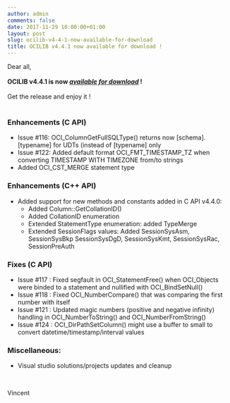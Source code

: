 ```yaml
---
author: admin
comments: false
date: 2017-11-29 10:00:00+01:00
layout: post
slug: ocilib-v4-4-1-now-available-for-download
title: OCILIB v4.4.1 now available for download !
---
```


Dear all,
<br/>
<br/>
<b>OCILIB v4.4.1 is now [_available for download_]({{site.projecturl}}/releases/) !</b>
<br/>
<br/>
Get the release and enjoy it !
<br/>
<br/>

### Enhancements (C API)
   
- Issue #116: OCI_ColumnGetFullSQLType() returns now [schema].[typename] for UDTs (instead of [typename] only
- Issue #122: Added default format OCI_FMT_TIMESTAMP_TZ when converting TIMESTAMP WITH TIMEZONE from/to strings
- Added OCI_CST_MERGE statement type
  
### Enhancements (C++ API)

- Added support for new methods and constants added in C API v4.4.0:
    * Added Column::GetCollationID()
    * Added CollationID enumeration
    * Extended StatementType enumeration: added TypeMerge  
    * Extended SessionFlags values: Added SessionSysAsm, SessionSysBkp SessionSysDgD, SessionSysKmt, SessionSysRac, SessionPreAuth 
    
### Fixes (C API)

- Issue #117 : Fixed segfault in OCI_StatementFree() when OCI_Objects were binded to a statement and nullified with OCI_BindSetNull() 
- Issue #118 : Fixed OCI_NumberCompare() that was comparing the first number with itself
- Issue #121 : Updated magic numbers (positive and negative infinity) handling in OCI_NumberToString() and OCI_NumberFromString()
- Issue #124 : OCI_DirPathSetColumn() might use a buffer to small to convert datetime/timestamp/interval values

### Miscellaneous:

- Visual studio solutions/projects updates and cleanup 
		

<br/>

Vincent

